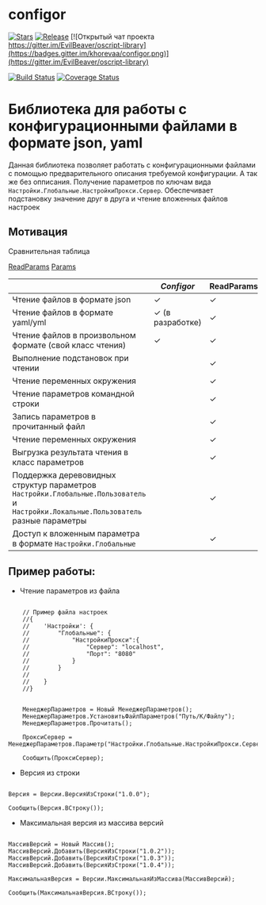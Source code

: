 # configor

[![Stars](https://img.shields.io/github/stars/khorevaa/configor.svg?label=Github%20%E2%98%85&a)](https://github.com/khorevaa/configor/stargazers)
[![Release](https://img.shields.io/github/tag/khorevaa/configor.svg?label=Last%20release&a)](https://github.com/khorevaa/configor/releases)
[![Открытый чат проекта https://gitter.im/EvilBeaver/oscript-library](https://badges.gitter.im/khorevaa/configor.png)](https://gitter.im/EvilBeaver/oscript-library)

[![Build Status](https://travis-ci.org/khorevaa/configor.svg?branch=master)](https://travis-ci.org/khorevaa/configor)
[![Coverage Status](https://coveralls.io/repos/github/khorevaa/configor/badge.svg?branch=master)](https://coveralls.io/github/khorevaa/configor?branch=master)

# Библиотека для работы с конфигурационными файлами в формате json, yaml

Данная библиотека позволяет работать с конфигурационными файлами с помощью предварительного описания требуемой конфигурации.
А так же без опписания. Получение параметров по ключам вида `Настройки.Глобальные.НастройкиПрокси.Сервер`.
Обеспечивает подстановку значение друг в друга и чтение вложенных файлов настроек

## Мотивация

Сравнительная таблица

[ReadParams](https://github.com/Stepa86/ReadParams)
[Params](https://github.com/artbear/params)

|                                                                                                                                      | *Configor*       | ReadParams | Params |
|--------------------------------------------------------------------------------------------------------------------------------------|------------------|------------|--------|
| Чтение файлов в формате json                                                                                                         | ✓                | ✓          | ✓      |
| Чтение файлов в формате yaml/yml                                                                                                     | ✓ (в разработке) | ✓          | ✓      |
| Чтение файлов в произвольном формате (свой класс чтения)                                                                             | ✓                | ✓          | ✓      |
| Выполнение подстановок при чтении                                                                                                    |                  | ✓          | ✓      |
| Чтение переменных окружения                                                                                                          |                  | ✓          | ✓      |
| Чтение параметров командной строки                                                                                                   |                  | ✓          | ✓      |
| Запись параметров в прочитанный файл                                                                                                 |                  | ✓          | ✓      |
| Чтение переменных окружения                                                                                                          |                  | ✓          | ✓      |
| Выгрузка результата чтения в класс параметров                                                                                        |                  | ✓          | ✓      |
| Поддержка деревовидных структур параметров `Настройки.Глобальные.Пользователь` и `Настройки.Локальные.Пользователь` разные параметры |                  | ✓          | ✓      |
| Доступ к вложенным параметра в формате `Настройки.Глобальные`                                                                        |                  | ✓          | ✓      |

## Пример работы:

* Чтение параметров из файла
```bsl
    
    // Пример файла настроек
    //{
    //    'Настройки': {
    //        "Глобальные": {
    //            "НастройкиПрокси":{
    //                "Сервер": "localhost",
    //                "Порт": "8080"
    //            }
    //        }
    //        
    //    }
    //}
    

    МенеджерПараметров = Новый МенеджерПараметров();
	МенеджерПараметров.УстановитьФайлПараметров("Путь/К/Файлу");
	МенеджерПараметров.Прочитать();

    ПроксиСервер = МенеджерПараметров.Параметр("Настройки.Глобальные.НастройкиПрокси.Сервер")

    Сообщить(ПроксиСервер);

```

* Версия из строки
```bsl

Версия = Версии.ВерсияИзСтроки("1.0.0");

Сообщить(Версия.ВСтроку());

```
* Максимальная версия из массива версий
```bsl

МассивВерсий = Новый Массив();
МассивВерсий.Добавить(ВерсияИзСтроки("1.0.2"));
МассивВерсий.Добавить(ВерсияИзСтроки("1.0.3"));
МассивВерсий.Добавить(ВерсияИзСтроки("1.0.4"));

МаксимальнаяВерсия = Версии.МаксимальнаяИзМассива(МассивВерсий);

Сообщить(МаксимальнаяВерсия.ВСтроку());

```
